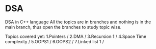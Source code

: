 # DSA
DSA in C++ language
All the topics are in branches and nothing is in the main branch, thus open the branches to study topic wise.

Topics covered yet:
1.Pointers /
2.DMA /
3.Recursion 1 /
4.Space Time complexity /
5.OOPS1 /
6.OOPS2 /
7.Linked list 1 /
